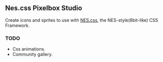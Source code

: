 ## Nes.css Pixelbox Studio

Create icons and sprites to use with [NES.css](https://github.com/nostalgic-css/NES.css), the NES-style(8bit-like) CSS Framework.

### TODO

- Css animations.
- Community gallery.
